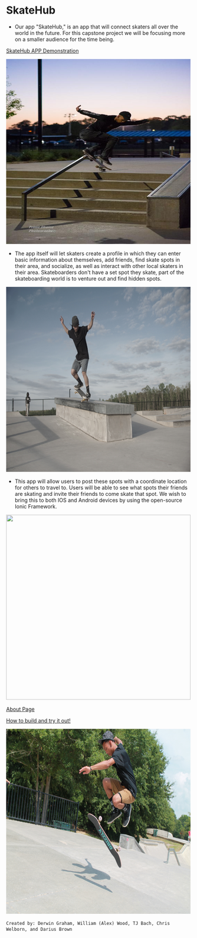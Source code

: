 # SkateHub
* Our app "SkateHub," is an app that will connect skaters all over the world in the future. For this capstone project we will be focusing more on a smaller audience for the time being.

[SkateHub APP Demonstration](https://www.youtube.com/watch?v=yc0-_V140U8)

<img src="./siteImages/Attach23632_20180420_204453.jpg" width="500" height="500" />

* The app itself will let skaters create a profile in which they can enter basic information about themselves, add friends, find skate spots in their area, and socialize, as well as interact with other local skaters in their area. Skateboarders don't have a set spot they skate, part of the skateboarding world is to venture out and find hidden spots.

<img src="./siteImages/DSC03544.JPG" width="500" height="500" />

* This app will allow users to post these spots with a coordinate location for others to travel to. Users will be able to see what spots their friends are skating and invite their friends to come skate that spot. We wish to bring this to both IOS and Android devices by using the open-source Ionic Framework.

<img src="./siteImages/IMG_8819.JPG" width="500" height="500" />


[About Page](./about.html)

[How to build and try it out!](./howto/README.md)

<img src="./siteImages/IMG_8826.JPG" width="500" height="500" />

```
Created by: Derwin Graham, William (Alex) Wood, TJ Bach, Chris Welborn, and Darius Brown
```
